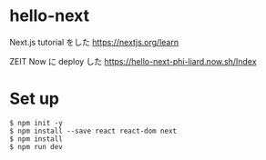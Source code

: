 # hello-next

Next.js tutorial をした
https://nextjs.org/learn

ZEIT Now に deploy した
https://hello-next-phi-liard.now.sh/Index

# Set up

```
$ npm init -y
$ npm install --save react react-dom next
$ npm install
$ npm run dev
```
